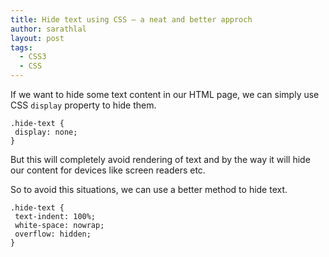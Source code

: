 ```yaml
---
title: Hide text using CSS – a neat and better approch
author: sarathlal
layout: post
tags:
  - CSS3
  - CSS
---
```


If we want to hide some text content in our HTML page, we can simply use CSS `display` property to hide them.

	.hide-text {
	 display: none;
	}

But this will completely avoid rendering of text and by the way it will hide our content for devices like screen readers etc.

So to avoid this situations, we can use a better method to hide text.

	.hide-text {
	 text-indent: 100%;
	 white-space: nowrap;
	 overflow: hidden;
	}
